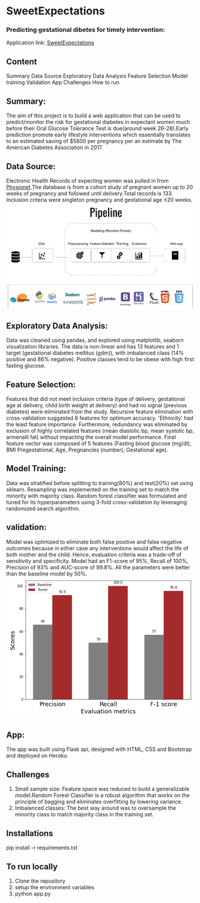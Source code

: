 
# SweetExpectations
### Predicting gestational dibetes for timely intervention: 
Application link: [SweetExpectations](https://sweet-expectations.herokuapp.com/) 

## Content
Summary
Data Source
Exploratory Data Analysis
Feature Selection
Model training
Validation
App
Challenges
How to run

## Summary:
The aim of this project is to build a web application that can be used to predict/monitor the risk for gestational diabetes in expectant women much before their Oral Glucose Tolerance Test is due(around week 26-28).Early prediction promote early lifestyle interventions which essentially translates to an estimated saving of $5800 per pregnancy per an estimate by The American Diabetes Association in 2017.

## Data Source:
Electronic Health Records of expecting women was pulled in from [Physionet](https://www.physionet.org/content/maternal-visceral-adipose/1.0.0/).The database is from a cohort study of pregnant women up to 20 weeks of pregnancy and followed until delivery.Total records is 133. Inclusion criteria were singleton pregnancy and gestational age ≤20 weeks.
        ![Pipeline](https://github.com/Harmeet2504/Insight_Health/blob/master/reports/figures/pipeline.jpg)
## Exploratory Data Analysis:
Data was cleaned using pandas, and explored using matplotlib, seaborn visualization libraries. The data is non-linear and has 13 features and 1 target (gestational diabetes mellitus (gdm)), with imbalanced class (14% positive and 86% negative). Positive classes tend to be obese with high first fasting glucose. 

## Feature Selection:
Features that did not meet inclusion criteria (type of delivery, gestational age at delivery, child birth weight at delivery) and had no signal (previous diabetes) were eliminated from the study. Recursive feature elimination with cross-validation suggested 8 features for optimum accuracy. 'Ethnicity' had the least feature importance. Furthermore, redundancy was eliminated by exclusion of highly correlated features (mean diastolic bp, mean systolic bp, armenalli fat) without impacting the overall model performance. Final feature vector was composed of 5 features (Fasting blood glucose (mg/dl), BMI Pregestational, Age, Pregnancies (number), Gestational age).

## Model Training:
Data was stratified before splitting to training(80%) and test(20%) set using sklearn. Resampling was implemented on the training set to match the minority with majority class. Random forest classifier was formulated and tuned for its hyperparameters using 3-fold cross-validation by leveraging randomized search algorithm.

## validation:
Model was optimized to eliminate both false positive and false negative outcomes because in either case any interventions would affect the life of both mother and the child. Hence, evaluation criteria was a trade-off of sensitivity and specificity. Model had an F1-score of 95%, Recall of 100%, Precision of 93% and AUC-score of 99.8%. All the parameters were better than the baseline model by 50%.
                ![Validation](https://github.com/Harmeet2504/Insight_Health/blob/master/reports/figures/evaluation_comparison.png)

## App:
The app was built using Flask api, designed with HTML, CSS and Bootstrap and deployed on Heroku. 

## Challenges
1. Small sample size: Feature space was reduced to build a generalizable model.Random Forest Classifier is a robust algorithm that works on the principle of bagging and eliminates overfitting by lowering variance.
2. Imbalanced classes: The best way around was to oversample the minority class to match majority class in the training set.

## Installations
pip install -r requirements.txt

## To run locally
1. Clone the repository 
2. setup the environment variables
3. python app.py



